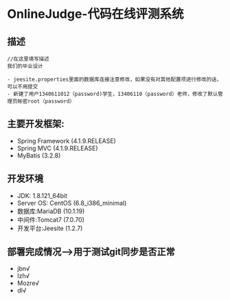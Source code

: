 # OnlineJudge-代码在线评测系统

## 描述
	//在这里填写描述
	我们的毕业设计

	- jeesite.properties里面的数据库连接注意修改，如果没有对其他配置项进行修改的话，可以不用提交
	- 新建了用户1340611012（password)学生，13406110（password）老师，修改了默认管理员帐密root（password）

## 主要开发框架:
- Spring Framework (4.1.9.RELEASE)
- Spring MVC (4.1.9.RELEASE)
- MyBatis (3.2.8)

## 开发环境
- JDK: 1.8.121_64bit
- Server OS: CentOS (6.8_i386_minimal)
- 数据库:MariaDB (10.1.19)
- 中间件:Tomcat7 (7.0.70)
- 开发平台:Jeesite (1.2.7)

## 部署完成情况-->用于测试git同步是否正常
- jbn√
- lzh√
- Mozre√
- dl√
